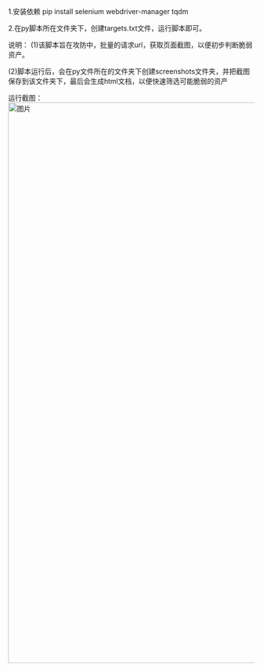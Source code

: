 1.安装依赖  pip install selenium webdriver-manager tqdm

2.在py脚本所在文件夹下，创建targets.txt文件，运行脚本即可。

说明：
(1)该脚本旨在攻防中，批量的请求url，获取页面截图，以便初步判断脆弱资产。

(2)脚本运行后，会在py文件所在的文件夹下创建screenshots文件夹，并把截图保存到该文件夹下，最后会生成html文档，以便快速筛选可能脆弱的资产

运行截图：
<img width="1143" alt="图片" src="https://github.com/user-attachments/assets/f5886525-f34d-41b4-8e33-71e0db653d30">
